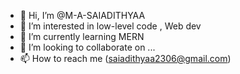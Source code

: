 - 👋 Hi, I’m @M-A-SAIADITHYAA
- 👀 I’m interested in low-level code , Web dev
- 🌱 I’m currently learning MERN
- 💞️ I’m looking to collaborate on ...
- 📫 How to reach me (saiadithyaa2306@gmail.com)

<!---
M-A-SAIADITHYAA/M-A-SAIADITHYAA is a ✨ special ✨ repository because its `README.md` (this file) appears on your GitHub profile.
You can click the Preview link to take a look at your changes.
--->
